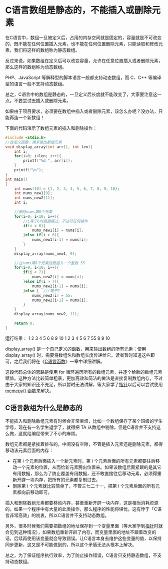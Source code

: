 # C语言数组是静态的，不能插入或删除元素

在C语言中，数组一旦被定义后，占用的内存空间就是固定的，容量就是不可改变的，既不能在任何位置插入元素，也不能在任何位置删除元素，只能读取和修改元素，我们将这样的数组称为静态数组。

反过来说，如果数组在定义后可以改变容量，允许在任意位置插入或者删除元素，那么这样的数组称为动态数组。

PHP、JavaScript 等解释型的脚本语言一般都支持动态数组，而 C、C++ 等编译型的语言一般不支持动态数组。

总之，C语言中的数组是静态的，一旦定义后长度就不能改变了，大家要注意这一点，不要尝试去插入或删除元素。

如果由于项目要求，必须要在数组中插入或者删除元素，该怎么办呢？没办法，只能再造一个新数组！

下面的代码演示了数组元素的插入和删除操作：

```c
#include <stdio.h>
//自定义函数，用来输出数组元素
void display_array(int arr[], int len){
    int i;
    for(i=0; i<len; i++){
        printf("%d ", arr[i]);
    }
    printf("\n");
}
int main()
{
    int nums[10] = {1, 2, 3, 4, 5, 6, 7, 8, 9, 10};
    int nums_new1[9];
    int nums_new2[11];
    int i;
   
    //删除nums第6个元素
    for(i=0; i<10; i++){
        //i等于6时直接跳过，不进行任何操作
        if(i < 6){
            nums_new1[i] = nums[i];
        }else if(i > 6){
            nums_new1[i-1] = nums[i];
        }
    }
    display_array(nums_new1, 9);
   
    //在nums第6个元素后面插入一个整数 55
    for(i=0; i<10; i++){
        if(i < 7){
            nums_new2[i] = nums[i];
        }else if(i > 7){
            nums_new2[i+1] = nums[i];
        }else {  //i等于7
            nums_new2[i] = 55;
            nums_new2[i+1] = nums[i];
        }
    }
    display_array(nums_new2, 11);
   
    return 0;
}
```

运行结果：
1 2 3 4 5 6 8 9 10
1 2 3 4 5 6 7 55 8 9 10

display_array() 是一个自己定义的函数，用来输出数组的所有元素；使用 display_array() 时，需要将数组名和数组长度传递给它。读者暂时知道这些即可，之后我们将在《[C语言函数](http://c.biancheng.net/c/71/)》一章中详细讲解。

这段代码总体的思路是使用 for 循环遍历所有的数组元素，并逐个给新的数组元素赋值。这种方法比较简单粗暴，更加高效和简洁的做法是直接复制数组内存，不过由于大家的知识还不充足，所以暂时无法讲解，等大家学了[指针](http://c.biancheng.net/c/80/)以后可以尝试使用 [memcpy()](http://c.biancheng.net/cpp/html/155.html) 函数来解决。

## C语言数组为什么是静态的

不能插入和删除数组元素有时候会非常麻烦，比如一个数组保存了某个班级的学生学号，现在有一名学生退学了，就得把 TA 从数组中剔除，但是C语言并不支持这么做，这就给编程带来了不小的麻烦。

数组元素都是紧挨着排布的，中间没有空隙，不管是插入元素还是删除元素，都得移动该元素后面的内存：

- 在第 i 个元素后面插入一个新元素时，第 i 个元素后面的所有元素都要往后移动一个元素的位置，从而给新元素腾出位置来。如果该数组后面紧跟的是其它有用数据，那么为了防止覆盖有用数据，还不敢直接往后移动元素，必须得重新开辟一块内存，把所有的元素都复制过去。
- 删除第 i 个元素就比较简单了，不管三七二十一，把第 i 个元素后面的所有元素都向前移动即可。


插入和删除数组元素都要移动内存，甚至重新开辟一块内存，这是相当消耗资源的。如果一个程序中有大量的此类操作，那么程序的性能将堪忧，这有悖于「C语言非常高效」的初衷，所以C语言并不支持动态数组。

另外，很多时候我们需要把数组的地址保存到一个变量里面（等大家学到[指针](http://c.biancheng.net/c/80/)时就会见到这种情况），如果数组重新开辟了内存，而变量里面的地址不跟着改变的话，后续再使用该变量就会导致错误。让C语言本身去维护这些变量的值，以保持同步更新，这又是不可能做到的，所以这个矛盾无法从根本上解决。

总之，为了保证程序执行效率，为了防止操作错误，C语言只支持静态数组，不支持动态数组。